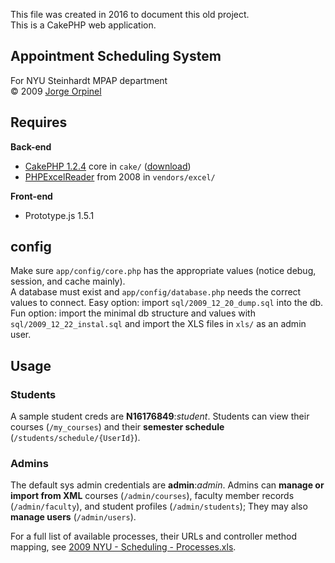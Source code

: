 This file was created in 2016 to document this old project.  
This is a CakePHP web application.

## Appointment Scheduling System
For NYU Steinhardt MPAP department  
&copy; 2009 [Jorge Orpinel](http://jorge.orpinel.com)

## Requires

**Back-end**
* [CakePHP 1.2.4](http://book.cakephp.org/1.2/en/) core in `cake/` ([download](https://github.com/cakephp/cakephp/releases/tag/1.2.4))
* [PHPExcelReader](http://sourceforge.net/projects/phpexcelreader) from 2008 in `vendors/excel/`

**Front-end**
* Prototype.js 1.5.1

## config

Make sure `app/config/core.php` has the appropriate values (notice debug, session, and cache mainly).  
A database must exist and `app/config/database.php` needs the correct values to connect.
Easy option: import `sql/2009_12_20_dump.sql` into the db.
Fun option: import the minimal db structure and values with `sql/2009_12_22_instal.sql` and import the XLS files in `xls/` as an admin user.

## Usage

### Students

A sample student creds are **N16176849**:_student_. Students can view their courses (`/my_courses`) and their **semester schedule** (`/students/schedule/{UserId}`).

### Admins

The default sys admin credentials are **admin**:_admin_. Admins can **manage or import from XML** courses (`/admin/courses`), faculty member records (`/admin/faculty`), and student profiles (`/admin/students`); They may also **manage users** (`/admin/users`).

For a full list of available processes, their URLs and controller method mapping, see [2009 NYU - Scheduling - Processes.xls](https://1drv.ms/x/s!AgNFd02XYIc1hQzv5AWWhdMtGlM3).
